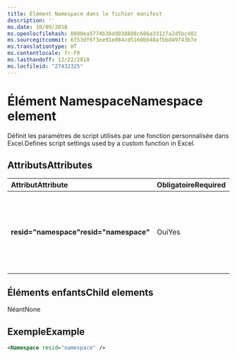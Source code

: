 ```yaml
---
title: Élément Namespace dans le fichier manifest
description: ''
ms.date: 10/09/2018
ms.openlocfilehash: 8000ea5774b38dd038888c686a33127a2d5bc482
ms.sourcegitcommit: 6f53df6f3ee91e084cd5160bb48afbbd49743b7e
ms.translationtype: HT
ms.contentlocale: fr-FR
ms.lasthandoff: 12/22/2018
ms.locfileid: "27432325"
---
```

# <a name="namespace-element"></a><span data-ttu-id="099a2-102">Élément Namespace</span><span class="sxs-lookup"><span data-stu-id="099a2-102">Namespace element</span></span>

<span data-ttu-id="099a2-103">Définit les paramètres de script utilisés par une fonction personnalisée dans Excel.</span><span class="sxs-lookup"><span data-stu-id="099a2-103">Defines script settings used by a custom function in Excel.</span></span>

## <a name="attributes"></a><span data-ttu-id="099a2-104">Attributs</span><span class="sxs-lookup"><span data-stu-id="099a2-104">Attributes</span></span>

|  <span data-ttu-id="099a2-105">Attribut</span><span class="sxs-lookup"><span data-stu-id="099a2-105">Attribute</span></span>  |  <span data-ttu-id="099a2-106">Obligatoire</span><span class="sxs-lookup"><span data-stu-id="099a2-106">Required</span></span>  |  <span data-ttu-id="099a2-107">Description</span><span class="sxs-lookup"><span data-stu-id="099a2-107">Description</span></span>  |
|:-----|:-----|:-----|
|  <span data-ttu-id="099a2-108">**resid="namespace"**</span><span class="sxs-lookup"><span data-stu-id="099a2-108">**resid="namespace"**</span></span>  |  <span data-ttu-id="099a2-109">Oui</span><span class="sxs-lookup"><span data-stu-id="099a2-109">Yes</span></span>  | <span data-ttu-id="099a2-110">Doit correspondre à votre fonction personnalisée spécifiée dans le titre ShortStrings de l’élément[ressources](resources.md).</span><span class="sxs-lookup"><span data-stu-id="099a2-110">Should match the ShortStrings title for your custom function, specified within the [Resources](resources.md) element.</span></span> |

## <a name="child-elements"></a><span data-ttu-id="099a2-111">Éléments enfants</span><span class="sxs-lookup"><span data-stu-id="099a2-111">Child elements</span></span>

<span data-ttu-id="099a2-112">Néant</span><span class="sxs-lookup"><span data-stu-id="099a2-112">None</span></span>

## <a name="example"></a><span data-ttu-id="099a2-113">Exemple</span><span class="sxs-lookup"><span data-stu-id="099a2-113">Example</span></span>

```xml
<Namespace resid="namespace" />
```
